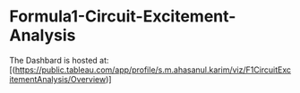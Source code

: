 # Formula1-Circuit-Excitement-Analysis

The Dashbard is hosted at:
[(https://public.tableau.com/app/profile/s.m.ahasanul.karim/viz/F1CircuitExcitementAnalysis/Overview)]
